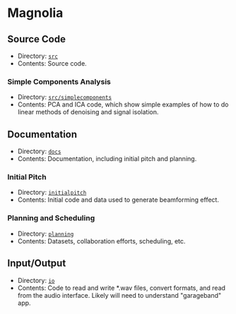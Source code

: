 # Magnolia

## Source Code 

- Directory: [`src`](https://github.com/Lab41/Magnolia/tree/master/src)
- Contents: Source code.

### Simple Components Analysis
- Directory: [`src/simplecomponents`](https://github.com/Lab41/Magnolia/tree/master/simplecomponents)
- Contents: PCA and ICA code, which show simple examples of how to do linear methods of denoising and signal isolation. 

## Documentation

- Directory: [`docs`](https://github.com/Lab41/Magnolia/tree/master/docs)
- Contents: Documentation, including initial pitch and planning.

### Initial Pitch
- Directory: [`initialpitch`](https://github.com/Lab41/Magnolia/tree/master/initialpitch)
- Contents: Initial code and data used to generate beamforming effect.

### Planning and Scheduling
- Directory: [`planning`](https://github.com/Lab41/Magnolia/tree/master/planning)
- Contents: Datasets, collaboration efforts, scheduling, etc.

## Input/Output

- Directory: [`io`](https://github.com/Lab41/Magnolia/tree/master/io)
- Contents: Code to read and write *.wav files, convert formats, and read from the audio interface. Likely will need to understand "garageband" app.

